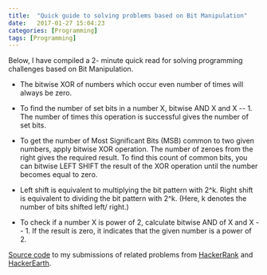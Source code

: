 ```yaml
---
title:  "Quick guide to solving problems based on Bit Manipulation"
date:   2017-01-27 15:04:23
categories: [Programming]
tags: [Programming]
---
```


Below, I have compiled a 2- minute quick read for solving programming challenges based on Bit Manipulation.

* The bitwise XOR of numbers which occur even number of times will always be zero.

* To find the number of set bits in a number X, bitwise AND X and X -- 1. The number of times this operation is successful gives the number of set bits. 

* To get the number of Most Significant Bits (MSB) common to two given numbers, apply bitwise XOR operation. The number of zeroes from the right gives the required result. To find this count of common bits, you can bitwise LEFT SHIFT the result of the XOR operation until the number becomes equal to zero.  

* Left shift is equivalent to multiplying the bit pattern with 2^k. Right shift is equivalent to dividing the bit pattern with 2^k. (Here, k denotes the number of bits shifted left/ right.)

* To check if a number X is power of 2, calculate bitwise AND of X and X -- 1. If the result is zero, it indicates that the given number is a power of 2. 

[Source code](https://github.com/Diksha-Rathi/Competitive-Programming/tree/master/Algorithms/Bit%20Manipulation) to my submissions of related problems from [HackerRank](https://www.hackerrank.com/domains/algorithms/bit-manipulation/) and [HackerEarth](https://www.hackerearth.com/practice/basic-programming/bit-manipulation/basics-of-bit-manipulation/practice-problems/).